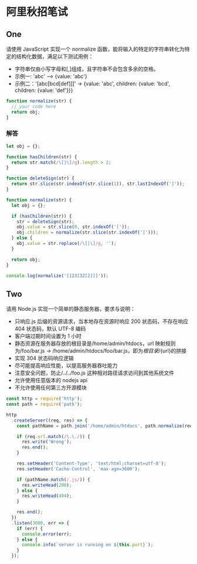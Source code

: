 # 阿里秋招笔试

## One

请使用 JavaScript 实现一个 normalize 函数，能将输入的特定的字符串转化为特定的结构化数据，满足以下测试用例：

- 字符串仅由小写字母和[,]组成，且字符串不会包含多余的空格。
- 示例一: 'abc' --> {value: 'abc'}
- 示例二：'[abc[bcd[def]]]' -> {value: 'abc', children: {value: 'bcd', children: {value: 'def'}}}

```js
function normalize(str) {
  // your code here
  return obj;
}
```

### 解答

```js
let obj = {};

function hasChildren(str) {
  return str.match(/\[|\]/g).length > 2;
}

function deleteSign(str) {
  return str.slice(str.indexOf(str.slice(1)), str.lastIndexOf(']'));
}

function normalize(str) {
  let obj = {};

  if (hasChildren(str)) {
    str = deleteSign(str);
    obj.value = str.slice(0, str.indexOf('['));
    obj.children = normalize(str.slice(str.indexOf('[')));
  } else {
    obj.value = str.replace(/\[|\]/g, '');
  }

  return obj;
}

console.log(normalize('[123[32[2]]]'));
```

## Two

请用 Node.js 实现一个简单的静态服务器，要求与说明：

- 只响应.js 后缀的资源请求，当本地存在资源时响应 200 状态码，不存在响应 404 状态码，默认 UTF-8 编码
- 客户端过期时间设置为 1 小时
- 静态资源在服务器存放的根目录是/home/admin/htdocs，url 映射规则为/foo/bar.js -> /home/admin/htdocs/foo/bar.js，即为${根目录}/${url}的拼接
- 实现 304 状态码响应逻辑
- 尽可能提高响应性能，以提高服务器吞吐能力
- 注意安全问题，防止/../../foo.js 这种相对路径请求访问到其他系统文件
- 允许使用任意版本的 nodejs api
- 不允许使用任何第三方开源模块

```js
const http = require('http');
const path = require('path');

http
  .createServer((req, res) => {
    const pathName = path.join('/home/admin/htdocs', path.normalize(req.url));

    if (req.url.match(/\.\./)) {
      res.write('Wrong');
      res.end();
    }

    res.setHeader('Content-Type', 'text/html;charset=utf-8');
    res.setHeader('Cache-Control', 'max-age=3600');

    if (pathName.match(/.js/)) {
      res.writeHead(200);
    } else {
      res.writeHead(404);
    }

    res.end();
  })
  .listen(3000, err => {
    if (err) {
      console.error(err);
    } else {
      console.info(`server is running on ${this.port}`);
    }
  });
```
